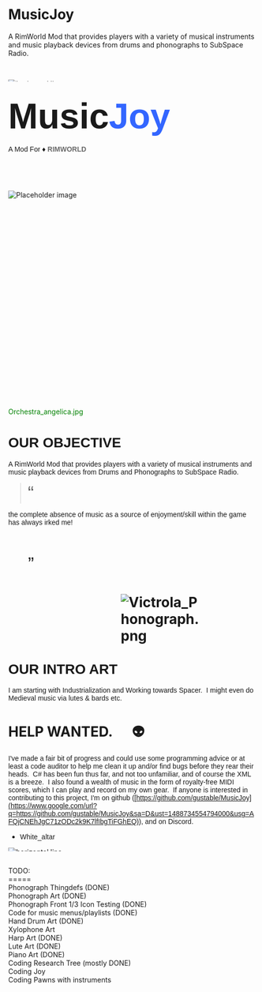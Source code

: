 # MusicJoy
A RimWorld Mod that provides players with a variety of musical instruments and music playback devices from drums and phonographs to SubSpace Radio.


<span class="c15"> </span>

<span style="overflow: hidden; display: inline-block; margin: 0.00px 0.00px; border: 0.00px solid #000000; transform: rotate(0.00rad) translateZ(0px); -webkit-transform: rotate(0.00rad) translateZ(0px); width: 624.00px; height: 4.00px;">![](https://lh6.googleusercontent.com/bI6JMdLgmP2SoMB1bgl4cBu6Lp_52mwrctit7F-FrJN3bdAsj6EXlCzjPlJKxFhVXXevXDYpUQwIUPEEzvItwynX5EfyjJ_2PvOjAxrw5O6iZuEHpe7yHk9xGDFyqDx8R20-2eEO "horizontal line")</span>

## <span style="font-size:72px;"><span style="font-family:verdana,geneva,sans-serif;"><span class="c40">Music</span><span style="color:#3366ff;"><span class="c22">Joy</span></span></span></span>

<span style="font-family:verdana,geneva,sans-serif;"><span class="c26">A Mod For ♦​ **<span style="color:#696969;">RIMWORLD</span>**</span></span>

<span class="c15"> </span>

<span class="c15"> </span>

<span style="overflow: hidden; display: inline-block; margin: 0.00px 0.00px; border: 0.00px solid #000000; transform: rotate(0.00rad) translateZ(0px); -webkit-transform: rotate(0.00rad) translateZ(0px); width: 811.50px; height: 425.36px;">![](https://lh5.googleusercontent.com/gb3I5RsLyyTSyvbE6stfiVDEH_LLIXL_zHPmxF7rGIW4u9r1M5tK7fcNoIy2fkanBEV18hEIin-F5l7MY_s2lKeFxcUOWJxLRf8Q1jpQFKjxsHvqsx0XmP5Ev_oG5cySoMbPXKfD "Placeholder image")</span>

<span style="color:#008000;"><span class="c20">Orchestra_angelica.jpg</span></span>

# <span style="font-family:verdana,geneva,sans-serif;"><span class="c23">OUR OBJECTIVE</span></span>

<span style="font-family:verdana,geneva,sans-serif;"><span class="c6">A RimWorld Mod that provides players with a variety of musical instruments and music playback devices from</span> <span class="c6">D</span><span class="c6">rums and</span> <span class="c6">P</span><span class="c2">honographs to SubSpace Radio.</span></span>

> <span style="font-size:36px;"><span style="font-family:verdana,geneva,sans-serif;"><span class="c12">“</span></span></span>

<span style="font-family:verdana,geneva,sans-serif;"><span class="c24">the complete absence of music as a source of enjoyment/skill within the game has always irked me!</span></span>

<span style="font-size:36px;"><span style="font-family:verdana,geneva,sans-serif;"><span class="c16">                                                      ”</span></span></span>

# <span style="font-family:verdana,geneva,sans-serif;">OUR INTRO ART</span><span class="c30 c31"> </span><span style="overflow: hidden; display: inline-block; margin: 0.00px 0.00px; border: 0.00px solid #000000; transform: rotate(0.00rad) translateZ(0px); -webkit-transform: rotate(0.00rad) translateZ(0px); width: 161.50px; height: 161.50px;">![Victrola_Phonograph.png](https://lh4.googleusercontent.com/kWEIFlJ6IpActXoXZ3RK9x14NZO5P2vxGcZ65hO4mh-8jmHx3u3N1wmLbb2VfvZwBUMkf5ooW7wOix9gbPmWTNWr23lXQwp4rIUHG5Tixeu7TOZXugggu6XtpL-OZfAm1f7z7QNJ)</span>

<span style="font-family:verdana,geneva,sans-serif;"><span class="c13 c34">I am starting with Industrialization and Working towards Spacer.  I might even do Medieval music via lutes & bards etc.</span></span>

# <span>HELP WANTED.      </span><span class="c27 c28">👽</span>

<span style="font-family:verdana,geneva,sans-serif;"><span class="c10">I've made a fair bit of progress and could use some programming advice or at least a code auditor to help me clean it up and/or find bugs before they rear their heads.  C# has been fun thus far, and not too unfamiliar, and of course the XML is a breeze.  I also found a wealth of music in the form of royalty-free MIDI scores, which I can play and record on my own gear.  If anyone is interested in contributing to this project, I'm on github (</span><span class="c10">[https://github.com/gustable/MusicJoy](https://www.google.com/url?q=https://github.com/gustable/MusicJoy&sa=D&ust=1488734554794000&usg=AFQjCNEhJgC71zODc2k9K7lfIbgTiFGhEQ)</span><span class="c10 c13">), and on Discord.</span></span>

*   <span style="font-family:verdana,geneva,sans-serif;"><span class="c13 c17">White_altar                      </span></span>

<span style="overflow: hidden; display: inline-block; margin: 0.00px 0.00px; border: 0.00px solid #000000; transform: rotate(0.00rad) translateZ(0px); -webkit-transform: rotate(0.00rad) translateZ(0px); width: 624.00px; height: 6.67px;">![](https://lh4.googleusercontent.com/xuAbCCf2FlzxgBV2NaxBU6q8zKGYofyg2DLQWDzc6ZS6bOqqjLfnylj8_TZ8eQdhhiTnDmgYcgPG_LP5jv3MiWct-7QfNoU3mCRwOBFONO4i2ifZnLA97dva7sbZQ_IIzfSVzyMF "horizontal line")</span>

<br>TODO:
<br>=====
<br>Phonograph Thingdefs (DONE)
<br>Phonograph Art (DONE)
<br>Phonograph Front 1/3 Icon Testing (DONE)
<br>Code for music menus/playlists (DONE)
<br>Hand Drum Art (DONE)
<br>Xylophone Art
<br>Harp Art (DONE)
<br>Lute Art (DONE)
<br>Piano Art (DONE)
<br>Coding Research Tree (mostly DONE)
<br>Coding Joy
<br>Coding Pawns with instruments

